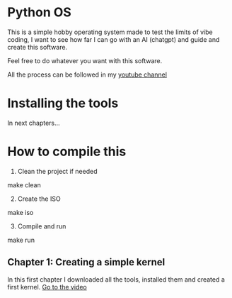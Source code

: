 # Python OS

This is a simple hobby operating system made to test the limits of vibe coding, I want to see how far I can go with an AI (chatgpt) and guide and create this software.

Feel free to do whatever you want with this software.

All the process can be followed in my [youtube channel](https://www.youtube.com/@PythonIsGod)

# Installing the tools

In next chapters...

# How to compile this

1. Clean the project if needed

make clean

2. Create the ISO

make iso

3. Compile and run

make run


## Chapter 1: Creating a simple kernel

In this first chapter I downloaded all the tools, installed them and created a first kernel. [Go to the video](https://www.youtube.com/watch?v=fDIOUIBnGVs)